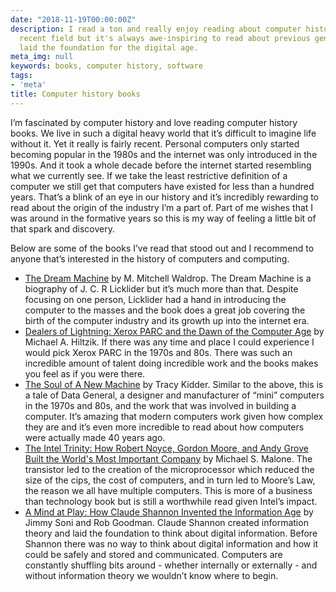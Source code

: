 ```yaml
---
date: "2018-11-19T00:00:00Z"
description: I read a ton and really enjoy reading about computer history. It's a
  recent field but it's always awe-inspiring to read about previous generations that
  laid the foundation for the digital age.
meta_img: null
keywords: books, computer history, software
tags:
- 'meta'
title: Computer history books
---
```


I’m fascinated by computer history and love reading computer history books. We live in such a digital heavy world that it’s difficult to imagine life without it. Yet it really is fairly recent. Personal computers only started becoming popular in the 1980s and the internet was only introduced in the 1990s. And it took a whole decade before the internet started resembling what we currently see. If we take the least restrictive definition of a computer we still get that computers have existed for less than a hundred years. That’s a blink of an eye in our history and it’s incredibly rewarding to read about the origin of the industry I’m a part of. Part of me wishes that I was around in the formative years so this is my way of feeling a little bit of that spark and discovery.

Below are some of the books I’ve read that stood out and I recommend to anyone that’s interested in the history of computers and computing.

- [The Dream Machine](https://www.amazon.com/gp/product/B07GBCX7YC/ref=oh_aui_d_detailpage_o02_?ie=UTF8&psc=1) by M. Mitchell Waldrop. The Dream Machine is a biography of J. C. R Licklider but it’s much more than that. Despite focusing on one person, Licklider had a hand in introducing the computer to the masses and the book does a great job covering the birth of the computer industry and its growth up into the internet era.
- [Dealers of Lightning: Xerox PARC and the Dawn of the Computer Age](https://www.amazon.com/gp/product/B0029PBVCA/ref=oh_aui_d_detailpage_o01_?ie=UTF8&psc=1) by Michael A. Hiltzik. If there was any time and place I could experience I would pick Xerox PARC in the 1970s and 80s. There was such an incredible amount of talent doing incredible work and the books makes you feel as if you were there.
- [The Soul of A New Machine](https://www.amazon.com/gp/product/B005HG4W9W/ref=oh_aui_d_detailpage_o01_?ie=UTF8&psc=1) by Tracy Kidder. Similar to the above, this is a tale of Data General, a designer and manufacturer of “mini” computers in the 1970s and 80s, and the work that was involved in building a computer. It’s amazing that modern computers work given how complex they are and it’s even more incredible to read about how computers were actually made 40 years ago.
- [The Intel Trinity: How Robert Noyce, Gordon Moore, and Andy Grove Built the World's Most Important Company](https://www.amazon.com/gp/product/B00G2A7WL2/ref=oh_aui_d_detailpage_o03_?ie=UTF8&psc=1) by Michael S. Malone. The transistor led to the creation of the microprocessor which reduced the size of the cips, the cost of computers, and in turn led to Moore’s Law, the reason we all have multiple computers. This is more of a business than technology book but is still a worthwhile read given Intel’s impact.
- [A Mind at Play: How Claude Shannon Invented the Information Age](https://www.amazon.com/gp/product/B01M5IJN1P/ref=oh_aui_d_detailpage_o08_?ie=UTF8&psc=1) by Jimmy Soni and Rob Goodman. Claude Shannon created information theory and laid the foundation to think about digital information. Before Shannon there was no way to think about digital information and how it could be safely and stored and communicated. Computers are constantly shuffling bits around - whether internally or externally - and without information theory we wouldn’t know where to begin.
